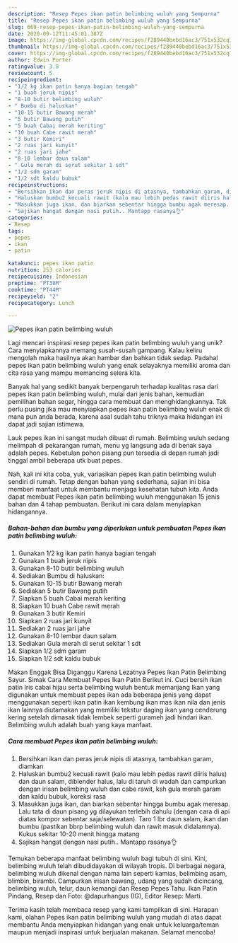 ```yaml
---
description: "Resep Pepes ikan patin belimbing wuluh yang Sempurna"
title: "Resep Pepes ikan patin belimbing wuluh yang Sempurna"
slug: 669-resep-pepes-ikan-patin-belimbing-wuluh-yang-sempurna
date: 2020-09-12T11:45:01.387Z
image: https://img-global.cpcdn.com/recipes/f289440bebd16ac3/751x532cq70/pepes-ikan-patin-belimbing-wuluh-foto-resep-utama.jpg
thumbnail: https://img-global.cpcdn.com/recipes/f289440bebd16ac3/751x532cq70/pepes-ikan-patin-belimbing-wuluh-foto-resep-utama.jpg
cover: https://img-global.cpcdn.com/recipes/f289440bebd16ac3/751x532cq70/pepes-ikan-patin-belimbing-wuluh-foto-resep-utama.jpg
author: Edwin Porter
ratingvalue: 3.8
reviewcount: 5
recipeingredient:
- "1/2 kg ikan patin hanya bagian tengah"
- "1 buah jeruk nipis"
- "8-10 butir belimbing wuluh"
- " Bumbu di haluskan"
- "10-15 butir Bawang merah"
- "5 butir Bawang putih"
- "5 buah Cabai merah keriting"
- "10 buah Cabe rawit merah"
- "3 butir Kemiri"
- "2 ruas jari kunyit"
- "2 ruas jari jahe"
- "8-10 lembar daun salam"
- " Gula merah di serut sekitar 1 sdt"
- "1/2 sdm garam"
- "1/2 sdt kaldu bubuk"
recipeinstructions:
- "Bersihkan ikan dan peras jeruk nipis di atasnya, tambahkan garam, diamkan"
- "Haluskan bumbu2 kecuali rawit (kalo mau lebih pedas rawit diiris halus) dan daun salam, diblender halus, lalu di taruh di wadah dan campurkan dengan irisan belimbing wuluh dan cabe rawit, ksh gula merah garam dan kaldu bubuk, koreksi rasa"
- "Masukkan juga ikan, dan biarkan sebentar hingga bumbu agak meresap. Lalu tata di daun pisang yg dilayukan terlebih dahulu (dengan cara di api diatas kompor sebentar saja/selewatan). Taro 1 lbr daun salam, ikan dan bumbu (pastikan bbrp belimbing wuluh dan rawit masuk didalamnya). Kukus sekitar 10-20 menit hingga matang"
- "Sajikan hangat dengan nasi putih.. Mantapp rasanya👌"
categories:
- Resep
tags:
- pepes
- ikan
- patin

katakunci: pepes ikan patin 
nutrition: 253 calories
recipecuisine: Indonesian
preptime: "PT38M"
cooktime: "PT44M"
recipeyield: "2"
recipecategory: Lunch

---
```



![Pepes ikan patin belimbing wuluh](https://img-global.cpcdn.com/recipes/f289440bebd16ac3/751x532cq70/pepes-ikan-patin-belimbing-wuluh-foto-resep-utama.jpg)

Lagi mencari inspirasi resep pepes ikan patin belimbing wuluh yang unik? Cara menyiapkannya memang susah-susah gampang. Kalau keliru mengolah maka hasilnya akan hambar dan bahkan tidak sedap. Padahal pepes ikan patin belimbing wuluh yang enak selayaknya memiliki aroma dan cita rasa yang mampu memancing selera kita.

Banyak hal yang sedikit banyak berpengaruh terhadap kualitas rasa dari pepes ikan patin belimbing wuluh, mulai dari jenis bahan, kemudian pemilihan bahan segar, hingga cara membuat dan menghidangkannya. Tak perlu pusing jika mau menyiapkan pepes ikan patin belimbing wuluh enak di mana pun anda berada, karena asal sudah tahu triknya maka hidangan ini dapat jadi sajian istimewa.

Lauk pepes ikan ini sangat mudah dibuat di rumah. Belimbing wuluh sedang melimpah di pekarangan rumah, menu yg langsung ada di benak saya adalah pepes. Kebetulan pohon pisang pun tersedia di depan rumah jadi tinggal ambil beberapa utk buat pepes.


Nah, kali ini kita coba, yuk, variasikan pepes ikan patin belimbing wuluh sendiri di rumah. Tetap dengan bahan yang sederhana, sajian ini bisa memberi manfaat untuk membantu menjaga kesehatan tubuh kita. Anda dapat membuat Pepes ikan patin belimbing wuluh menggunakan 15 jenis bahan dan 4 tahap pembuatan. Berikut ini cara dalam menyiapkan hidangannya.

<!--inarticleads1-->

##### Bahan-bahan dan bumbu yang diperlukan untuk pembuatan Pepes ikan patin belimbing wuluh:

1. Gunakan 1/2 kg ikan patin hanya bagian tengah
1. Gunakan 1 buah jeruk nipis
1. Gunakan 8-10 butir belimbing wuluh
1. Sediakan  Bumbu di haluskan:
1. Gunakan 10-15 butir Bawang merah
1. Sediakan 5 butir Bawang putih
1. Siapkan 5 buah Cabai merah keriting
1. Siapkan 10 buah Cabe rawit merah
1. Gunakan 3 butir Kemiri
1. Siapkan 2 ruas jari kunyit
1. Sediakan 2 ruas jari jahe
1. Gunakan 8-10 lembar daun salam
1. Sediakan  Gula merah di serut sekitar 1 sdt
1. Siapkan 1/2 sdm garam
1. Siapkan 1/2 sdt kaldu bubuk


Makan Enggak Bisa Diganggu Karena Lezatnya Pepes Ikan Patin Belimbing Sayur. Simak Cara Membuat Pepes Ikan Patin Berikut ini. Cuci bersih ikan patin Iris cabai hijau serta belimbing wuluh bentuk memanjang Ikan yang digunakan untuk membuat pepes ikan ada beberapa jenis yang dapat menggunakan seperti ikan patin ikan kembung ikan mas ikan nila dan jenis ikan lainnya diutamakan yang memiliki tekstur daging ikan yang cenderung kering setelah dimasak tidak lembek seperti gurameh jadi hindari ikan. Belimbing wuluh adalah buah yang kaya manfaat. 

<!--inarticleads2-->

##### Cara membuat Pepes ikan patin belimbing wuluh:

1. Bersihkan ikan dan peras jeruk nipis di atasnya, tambahkan garam, diamkan
1. Haluskan bumbu2 kecuali rawit (kalo mau lebih pedas rawit diiris halus) dan daun salam, diblender halus, lalu di taruh di wadah dan campurkan dengan irisan belimbing wuluh dan cabe rawit, ksh gula merah garam dan kaldu bubuk, koreksi rasa
1. Masukkan juga ikan, dan biarkan sebentar hingga bumbu agak meresap. Lalu tata di daun pisang yg dilayukan terlebih dahulu (dengan cara di api diatas kompor sebentar saja/selewatan). Taro 1 lbr daun salam, ikan dan bumbu (pastikan bbrp belimbing wuluh dan rawit masuk didalamnya). Kukus sekitar 10-20 menit hingga matang
1. Sajikan hangat dengan nasi putih.. Mantapp rasanya👌


Temukan beberapa manfaat belimbing wuluh bagi tubuh di sini. Kini, belimbing wuluh telah dibudidayakan di wilayah tropis. Di berbagai negara, belimbing wuluh dikenal dengan nama lain seperti kamias, belimbing asam, blimbin, birambi. Campurkan irisan bawang, udang yang sudah dicincang, belimbing wuluh, telur, daun kemangi dan Resep Pepes Tahu. Ikan Patin Pindang, Resep dan Foto: @dapurhangus (IG), Editor Resep: Marti. 

Terima kasih telah membaca resep yang kami tampilkan di sini. Harapan kami, olahan Pepes ikan patin belimbing wuluh yang mudah di atas dapat membantu Anda menyiapkan hidangan yang enak untuk keluarga/teman maupun menjadi inspirasi untuk berjualan makanan. Selamat mencoba!
